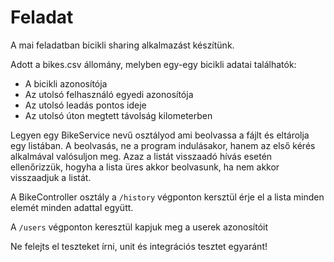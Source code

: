 # Feladat

A mai feladatban bicikli sharing alkalmazást készítünk.

Adott a bikes.csv állomány, melyben egy-egy bicikli adatai találhatók:
* A bicikli azonosítója
* Az utolsó felhasználó egyedi azonosítója 
* Az utolsó leadás pontos ideje 
* Az utolsó úton megtett távolság kilometerben

Legyen egy BikeService nevű osztályod ami beolvassa a fájlt és eltárolja egy listában.
A beolvasás, ne a program indulásakor, hanem az első kérés alkalmával valósuljon meg. Azaz a listát visszaadó hívás esetén ellenőrizzük, hogyha a lista üres akkor beolvasunk, ha nem akkor visszaadjuk a listát.

A BikeController osztály a `/history` végponton kersztül érje el a lista minden elemét minden adattal együtt.

A `/users` végponton keresztül kapjuk meg a userek azonosítóit

Ne felejts el teszteket írni, unit és integrációs tesztet egyaránt!
